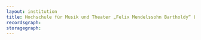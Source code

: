 ```yaml
---
layout: institution
title: Hochschule für Musik und Theater „Felix Mendelssohn Bartholdy“ Leipzig
recordsgraph: 
storagegraph: 
---
```


